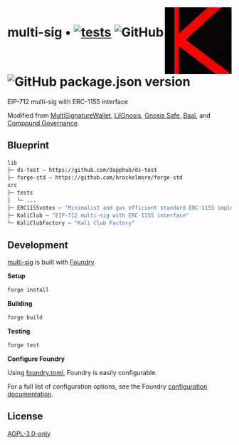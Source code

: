 <img align="right" width="150" height="150" top="0" src="./assets/KALI_K.jpg">

# multi-sig • [![tests](https://github.com/kalidao/multi-sig/actions/workflows/tests.yml/badge.svg)](https://github.com/kalidao/multi-sig/actions/workflows/tests.yml) ![GitHub](https://img.shields.io/github/license/kalidao/multi-sig)  ![GitHub package.json version](https://img.shields.io/github/package-json/v/kalidao/multi-sig)

EIP-712 multi-sig with ERC-1155 interface 

Modified from [MultiSignatureWallet](https://github.com/SilentCicero/MultiSignatureWallet/blob/master/MultiSignatureWallet.yul), [LilGnosis](https://github.com/m1guelpf/lil-web3/blob/main/src/LilGnosis.sol), [Gnosis Safe](https://github.com/safe-global/safe-contracts/tree/main/contracts), [Baal](https://github.com/Moloch-Mystics/Baal/blob/feat/baalZodiac/contracts/Baal.sol), and [Compound Governance](https://github.com/compound-finance/compound-protocol/tree/master/contracts/Governance).

## Blueprint

```ml
lib
├─ ds-test — https://github.com/dapphub/ds-test
├─ forge-std — https://github.com/brockelmore/forge-std
src
├─ tests
│  └─ ...
├─ ERC1155votes — "Minimalist and gas efficient standard ERC-1155 implementation with Compound-like voting and default non-transferability"
├─ KaliClub — "EIP-712 multi-sig with ERC-1155 interface"
└─ KaliClubFactory — "Kali Club Factory"
```

## Development

[multi-sig](https://github.com/kalidao/multi-sig) is built with [Foundry](https://github.com/gakonst/foundry).

**Setup**
```bash
forge install
```

**Building**
```bash
forge build
```

**Testing**
```bash
forge test
```

**Configure Foundry**

Using [foundry.toml](./foundry.toml), Foundry is easily configurable.

For a full list of configuration options, see the Foundry [configuration documentation](https://github.com/gakonst/foundry/blob/master/config/README.md#all-options).

## License

[AGPL-3.0-only](https://github.com/abigger87/femplate/blob/master/LICENSE)
